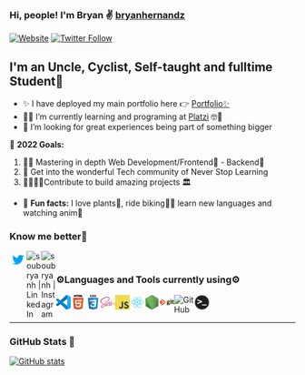 ### Hi, people! I'm Bryan ✌ [bryanhernandz][website]

[![Website](https://img.shields.io/website?label=bryanhernandz.com&style=for-the-badge&url=https%3A%2F%2Fbio.link/)](https://bryanhernandz.com)
[![Twitter Follow](https://img.shields.io/twitter/follow/soubryanh?color=1DA1F2&logo=twitter&style=for-the-badge)](https://twitter.com/intent/follow?original_referer=https%3A%2F%2Fgithub.com%2Feusoubryan&screen_name=soubryanh)

## I'm an Uncle,  Cyclist,  Self-taught and fulltime Student💚

- ✨ I have deployed my main portfolio here 👉 [Portfolio✨][page]
- 🐱‍💻 I’m currently learning and programing at [Platzi][] 🤓🤭
- 🤩 I’m looking for great experiences being part of something bigger
  
🎯 **2022 Goals:**
1. 👨‍💻 Mastering in depth Web Development/Frontend🎨 - Backend🚪
2. 🚀 Get into the wonderful Tech community of Never Stop Learning
3. 👨‍👩‍👦‍👦Contribute to build amazing projects 🏛️

- 🦄 **Fun facts:** I love plants🌱, ride biking🚵‍♀️ learn new languages and watching anim🐲

### Know me better👀 

<a href="https://twitter.com/soubryanh" target="_blank"><img align="left" alt="soubryanh | Twitter" width="30px" src="https://raw.githubusercontent.com/github/explore/80688e429a7d4ef2fca1e82350fe8e3517d3494d/topics/twitter/twitter.png" /><a/>
[<img align="left" alt="soubryanh | LinkedIn" width="26px" src="https://cdn-icons-png.flaticon.com/512/174/174857.png" />][linkedin]
[<img align="left" alt="soubryanh | Instagram" width="26px" src="https://cdn.icon-icons.com/icons2/2037/PNG/512/ig_instagram_media_social_icon_124260.png" />][instagram]

<br />
 
### ⚙️Languages and Tools currently using⚙️

<img align="left" alt="Visual Studio Code" width="26px" src="https://raw.githubusercontent.com/github/explore/80688e429a7d4ef2fca1e82350fe8e3517d3494d/topics/visual-studio-code/visual-studio-code.png" />
<img align="left" alt="HTML5" width="26px" src="https://raw.githubusercontent.com/github/explore/80688e429a7d4ef2fca1e82350fe8e3517d3494d/topics/html/html.png" />

<img align="left" alt="CSS3" width="26px" src="https://raw.githubusercontent.com/github/explore/80688e429a7d4ef2fca1e82350fe8e3517d3494d/topics/css/css.png" />

<img align="left" alt="Sass" width="26px" src="https://raw.githubusercontent.com/github/explore/80688e429a7d4ef2fca1e82350fe8e3517d3494d/topics/sass/sass.png" />

<img align="left" alt="JavaScript" width="26px" src="https://raw.githubusercontent.com/github/explore/80688e429a7d4ef2fca1e82350fe8e3517d3494d/topics/javascript/javascript.png" />

<img align="left" alt="React" width="26px" src="https://raw.githubusercontent.com/github/explore/80688e429a7d4ef2fca1e82350fe8e3517d3494d/topics/react/react.png" />

<img align="left" alt="Node.js" width="26px" src="https://raw.githubusercontent.com/github/explore/80688e429a7d4ef2fca1e82350fe8e3517d3494d/topics/nodejs/nodejs.png" />

<img align="left" alt="Git" width="26px" src="https://raw.githubusercontent.com/github/explore/80688e429a7d4ef2fca1e82350fe8e3517d3494d/topics/git/git.png" />

<img align="left" alt="GitHub" width="36px" src="https://github.githubassets.com/images/modules/logos_page/Octocat.png" />

 <img align="left" alt="Terminal" width="26px" src="https://raw.githubusercontent.com/github/explore/80688e429a7d4ef2fca1e82350fe8e3517d3494d/topics/terminal/terminal.png" />

<br />
<br />

---

  

### GitHub Stats 🚀  
 
  [![GitHub stats](https://github-readme-stats.vercel.app/api?username=soubryanh&show_icons=true&theme=vue-dark)](https://github.com/anuraghazra/github-readme-stats)


[website]: http://soubryanh.bio.link
[page]: https://bryanhernandz.com/
[platzi]: https://platzi.com/p/soubryanh/
[twitter]: https://twitter.com/soubryanh/
[instagram]: https://instagram.com/soubryanh/
[linkedin]: https://linkedin.com/in/bryanhernandz
